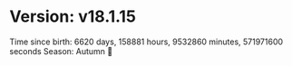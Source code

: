 # Version: v18.1.15
Time since birth: 6620 days, 158881 hours, 9532860 minutes, 571971600 seconds
Season: Autumn 🍁
